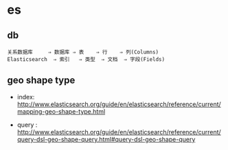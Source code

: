 # es

## db

```
关系数据库     ⇒ 数据库 ⇒ 表    ⇒ 行    ⇒ 列(Columns)
Elasticsearch  ⇒ 索引   ⇒ 类型  ⇒ 文档  ⇒ 字段(Fields)
```



## geo shape type

* index: <http://www.elasticsearch.org/guide/en/elasticsearch/reference/current/mapping-geo-shape-type.html>

* query : <http://www.elasticsearch.org/guide/en/elasticsearch/reference/current/query-dsl-geo-shape-query.html#query-dsl-geo-shape-query>


